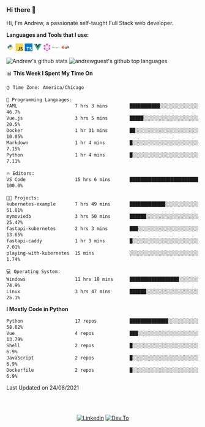 ### Hi there 👋

Hi, I'm Andrew, a passionate self-taught Full Stack web developer.

**Languages and Tools that I use:**  

<code><img height="20" src="https://raw.githubusercontent.com/github/explore/80688e429a7d4ef2fca1e82350fe8e3517d3494d/topics/python/python.png"></code>
<code><img height="20" src="https://raw.githubusercontent.com/github/explore/80688e429a7d4ef2fca1e82350fe8e3517d3494d/topics/javascript/javascript.png"></code>
<code><img height="20" src="https://raw.githubusercontent.com/github/explore/80688e429a7d4ef2fca1e82350fe8e3517d3494d/topics/typescript/typescript.png"></code>
<code><img height="20" src="https://raw.githubusercontent.com/github/explore/80688e429a7d4ef2fca1e82350fe8e3517d3494d/topics/vue/vue.png"></code>
<code><img height="20" src="https://raw.githubusercontent.com/github/explore/5c058a388828bb5fde0bcafd4bc867b5bb3f26f3/topics/graphql/graphql.png"></code>
<code><img height="20" src="https://raw.githubusercontent.com/github/explore/80688e429a7d4ef2fca1e82350fe8e3517d3494d/topics/mongodb/mongodb.png"></code>
<code><img height="20" src="https://raw.githubusercontent.com/github/explore/80688e429a7d4ef2fca1e82350fe8e3517d3494d/topics/git/git.png"></code>

![Andrew's github stats](https://github-readme-stats.vercel.app/api?username=andrewguest&show_icons=true&theme=vue-dark&count_private=true)
<img height="180em" src="https://github-readme-stats.vercel.app/api/top-langs/?username=andrewguest&theme=vue-dark&layout=compact" alt="andrewguest's github top languages" />

<!--START_SECTION:waka-->
📊 **This Week I Spent My Time On** 

```text
⌚︎ Time Zone: America/Chicago

💬 Programming Languages: 
YAML                     7 hrs 3 mins        ███████████░░░░░░░░░░░░░░   46.7% 
Vue.js                   3 hrs 5 mins        █████░░░░░░░░░░░░░░░░░░░░   20.5% 
Docker                   1 hr 31 mins        ██░░░░░░░░░░░░░░░░░░░░░░░   10.05% 
Markdown                 1 hr 4 mins         █░░░░░░░░░░░░░░░░░░░░░░░░   7.15% 
Python                   1 hr 4 mins         █░░░░░░░░░░░░░░░░░░░░░░░░   7.11%

🔥 Editors: 
VS Code                  15 hrs 6 mins       █████████████████████████   100.0%

🐱‍💻 Projects: 
kubernetes-example       7 hrs 49 mins       █████████████░░░░░░░░░░░░   51.81% 
mymoviedb                3 hrs 50 mins       ██████░░░░░░░░░░░░░░░░░░░   25.47% 
fastapi-kubernetes       2 hrs 3 mins        ███░░░░░░░░░░░░░░░░░░░░░░   13.65% 
fastapi-caddy            1 hr 3 mins         █░░░░░░░░░░░░░░░░░░░░░░░░   7.01% 
playing-with-kubernetes  15 mins             ░░░░░░░░░░░░░░░░░░░░░░░░░   1.74%

💻 Operating System: 
Windows                  11 hrs 18 mins      ██████████████████░░░░░░░   74.9% 
Linux                    3 hrs 47 mins       ██████░░░░░░░░░░░░░░░░░░░   25.1%

```

**I Mostly Code in Python** 

```text
Python                   17 repos            ██████████████░░░░░░░░░░░   58.62% 
Vue                      4 repos             ███░░░░░░░░░░░░░░░░░░░░░░   13.79% 
Shell                    2 repos             █░░░░░░░░░░░░░░░░░░░░░░░░   6.9% 
JavaScript               2 repos             █░░░░░░░░░░░░░░░░░░░░░░░░   6.9% 
Dockerfile               2 repos             █░░░░░░░░░░░░░░░░░░░░░░░░   6.9%

```



 Last Updated on 24/08/2021
<!--END_SECTION:waka-->

<br><br>
<p align="center">
   <a href="https://www.linkedin.com/in/andrew-guest-a891759a" target="_blank"><img src="https://img.shields.io/badge/LinkedIn-0077B5?style=for-the-badge&logo=linkedin&logoColor=white" alt="Linkedin"></a>
  <a href="https://dev.to/aguest" target="_blank"><img src="https://img.shields.io/badge/Dev.to-0A0A0A?style=for-the-badge&logo=dev%2Eto&logoColor=white" alt="Dev.To"></a>
</p>
